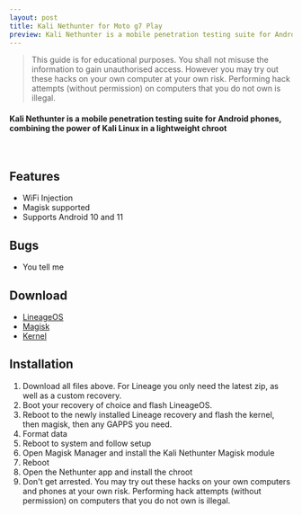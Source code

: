 ```yaml
---
layout: post
title: Kali Nethunter for Moto g7 Play
preview: Kali Nethunter is a mobile penetration testing suite for Android phones, combining the power of Kali Linux in a lightweight chroot
---
```


> This guide is for educational purposes. You shall not misuse the information to gain unauthorised access. However you may try out these hacks on your own computer at your own risk. Performing hack attempts (without permission) on computers that you do not own is illegal.

#### Kali Nethunter is a mobile penetration testing suite for Android phones, combining the power of Kali Linux in a lightweight chroot

<br> 

## Features
* WiFi Injection
* Magisk supported
* Supports Android 10 and 11

## Bugs
* You tell me

## Download
* [LineageOS](https://download.lineageos.org/channel)
* [Magisk](https://github.com/topjohnwu/magisk/releases)
* [Kernel](https://sourceforge.net/amys-roms/files/Kernels/channel/NetHunter/)

## Installation
1. Download all files above. For Lineage you only need the latest zip, as well as a custom recovery.
2. Boot your recovery of choice and flash LineageOS.
3. Reboot to the newly installed Lineage recovery and flash the kernel, then magisk, then any GAPPS you need.
4. Format data
5. Reboot to system and follow setup
6. Open Magisk Manager and install the Kali Nethunter Magisk module
7. Reboot
8. Open the Nethunter app and install the chroot
9. Don't get arrested. You may try out these hacks on your own computers and phones at your own risk. Performing hack attempts (without permission) on computers that you do not own is illegal.

<br>
